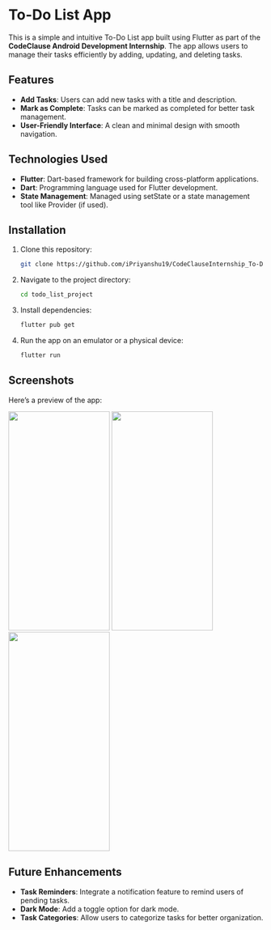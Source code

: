 # To-Do List App

This is a simple and intuitive To-Do List app built using Flutter as part of the **CodeClause Android Development Internship**. The app allows users to manage their tasks efficiently by adding, updating, and deleting tasks.

## Features

- **Add Tasks**: Users can add new tasks with a title and description.
- **Mark as Complete**: Tasks can be marked as completed for better task management.
- **User-Friendly Interface**: A clean and minimal design with smooth navigation.

## Technologies Used

- **Flutter**: Dart-based framework for building cross-platform applications.
- **Dart**: Programming language used for Flutter development.
- **State Management**: Managed using setState or a state management tool like Provider (if used).

## Installation

1. Clone this repository:
   ```bash
   git clone https://github.com/iPriyanshu19/CodeClauseInternship_To-Do-App.git

   ```
2. Navigate to the project directory:
   ```bash
   cd todo_list_project
   ```
3. Install dependencies:
   ```bash
   flutter pub get
   ```
4. Run the app on an emulator or a physical device:
   ```bash
   flutter run
   ```

## Screenshots

Here’s a preview of the app:
<p>
   <img src="https://github.com/user-attachments/assets/5a6960be-980f-4c9a-a28c-b4bda412084a" width="200" height="433">
   <img src="https://github.com/user-attachments/assets/2b9ce67c-5f5e-4a46-9865-acddf254b5fe" width="200" height="433">
   <img src="https://github.com/user-attachments/assets/b75efa0e-49cc-4e11-9952-e024ffac460c" width="200" height="433">
</p>

## Future Enhancements

- **Task Reminders**: Integrate a notification feature to remind users of pending tasks.
- **Dark Mode**: Add a toggle option for dark mode.
- **Task Categories**: Allow users to categorize tasks for better organization.
